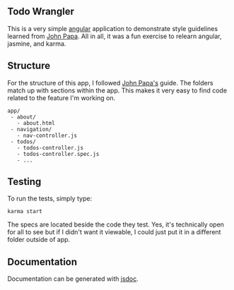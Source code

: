 ## Todo Wrangler

This is a very simple [angular]() application to demonstrate style guidelines
learned from [John Papa](). All in all, it was a fun exercise to relearn
angular, jasmine, and karma.

## Structure

For the structure of this app, I followed
[John Papa's](http://www.johnpapa.net/angular-app-structuring-guidelines/)
guide. The folders match up with sections within the app. This makes it very
easy to find code related to the feature I'm working on.

```
app/
 - about/
   - about.html
 - navigation/
   - nav-controller.js
 - todos/
   - todos-controller.js
   - todos-controller.spec.js
   - ...
```

## Testing

To run the tests, simply type:

```
karma start
```

The specs are located beside the code they test. Yes, it's technically open for
all to see but if I didn't want it viewable, I could just put it in a different
folder outside of app.

## Documentation

Documentation can be generated with [jsdoc](http://usejsdoc.org/index.html).
